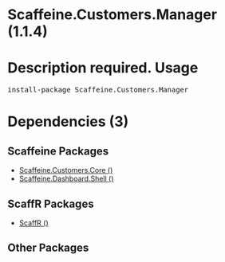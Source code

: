 ﻿Scaffeine.Customers.Manager (1.1.4)
======
Description required.
Usage
======
<pre>install-package Scaffeine.Customers.Manager</pre>
Dependencies (3)
=====

Scaffeine Packages
------
* [Scaffeine.Customers.Core ()](https://github.com/wcpro/Scaffeine/tree/master/src/Scaffeine.Customers.Core)
* [Scaffeine.Dashboard.Shell ()](https://github.com/wcpro/Scaffeine/tree/master/src/Scaffeine.Dashboard.Shell)

ScaffR Packages
------
* [ScaffR ()](https://github.com/wcpro/ScaffR/tree/master/src/ScaffR)

Other Packages
------
